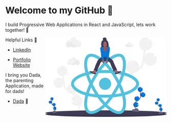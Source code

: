 # Welcome to my GitHub 👋


I build Progressive Web Applications in React and JavaScript, lets work together! :new_moon_with_face:

<img align="right" height="250" padding="20" margin="20" src="./undraw_react_y7wq.svg"> 


Helpful Links :link:
- [LinkedIn](https://www.linkedin.com/in/frank-mcnulty-591785151/)

- [Portfolio Website](https://mcnultyfrank.github.io/Portfolio-Website/)

I bring you Dada, the parenting Application, made for dads!

- [Dada](https://dada-da4d5.web.app/) :penguin:






